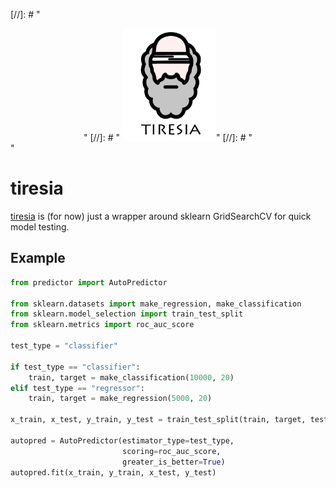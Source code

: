[//]: # "<div align="center">"
[//]: # "   <img src="docs/tiresia.png" width=150 height=180>"
[//]: # "</div>"

# tiresia

[tiresia](https://en.wikipedia.org/wiki/Tiresias) is (for now) just a wrapper around sklearn GridSearchCV for quick model testing.

## Example
```python
from predictor import AutoPredictor

from sklearn.datasets import make_regression, make_classification
from sklearn.model_selection import train_test_split
from sklearn.metrics import roc_auc_score

test_type = "classifier"

if test_type == "classifier":
    train, target = make_classification(10000, 20)
elif test_type == "regressor":
    train, target = make_regression(5000, 20)
    
x_train, x_test, y_train, y_test = train_test_split(train, target, test_size=0.3)

autopred = AutoPredictor(estimator_type=test_type,
                         scoring=roc_auc_score,
                         greater_is_better=True)
autopred.fit(x_train, y_train, x_test, y_test)
```
